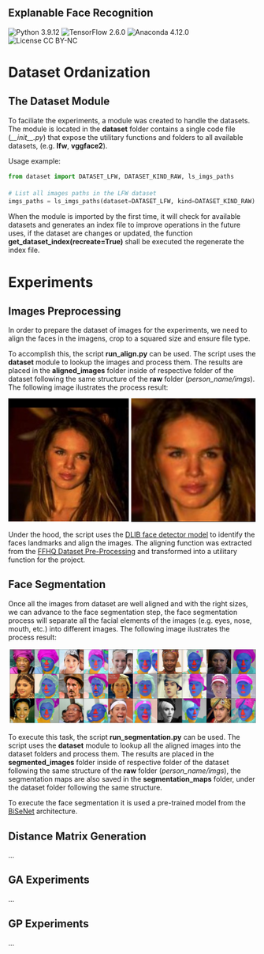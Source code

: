 ## Explanable Face Recognition
![Python 3.9.12](https://img.shields.io/badge/python-3.9.12-green.svg?style=plastic)
![TensorFlow 2.6.0](https://img.shields.io/badge/tensorflow-2.6-green.svg?style=plastic)
![Anaconda 4.12.0](https://img.shields.io/badge/anaconda-4.12-green.svg?style=plastic)
![License CC BY-NC](https://img.shields.io/badge/license-CC_BY--NC-green.svg?style=plastic)

# Dataset Ordanization

## The Dataset Module

To faciliate the experiments, a module was created to handle the datasets. The module is located in the **dataset** folder contains a single code file (*\_\_init__.py*) that expose the utilitary functions and folders to all available datasets, (e.g. **lfw**, **vggface2**).

Usage example:
    
```python
from dataset import DATASET_LFW, DATASET_KIND_RAW, ls_imgs_paths

# List all images paths in the LFW dataset
imgs_paths = ls_imgs_paths(dataset=DATASET_LFW, kind=DATASET_KIND_RAW)
```

When the module is imported by the first time, it will check for available datasets and generates an index file to improve operations in the future uses, if the dataset are changes or updated, the function **get_dataset_index(recreate=True)** shall be executed the regenerate the index file.

# Experiments

## Images Preprocessing

In order to prepare the dataset of images for the experiments, we need to align the faces in the imagens, crop to a squared size and ensure file type.

To accomplish this, the script **run_align.py** can be used. The script uses the **dataset** module to lookup the images and process them. The results are placed in the **aligned_images** folder inside of respective folder of the dataset following the same structure of the **raw** folder (*person_name/imgs*). The following image ilustrates the process result:

![Face Aligment](readme_imgs/align_example.png)

Under the hood, the script uses the [DLIB face detector model](http://dlib.net/python/index.html#dlib_pybind11.cnn_face_detection_model_v1) to identify the faces landmarks and align the images. The aligning function was extracted from the [FFHQ Dataset Pre-Processing](https://github.com/NVlabs/ffhq-dataset/blob/master/download_ffhq.py) and transformed into a utilitary function for the project.

## Face Segmentation

Once all the images from dataset are well aligned and with the right sizes, we can advance to the face segmentation step, the face segmentation process will separate all the facial elements of the images (e.g. eyes, nose, mouth, etc.) into different images. The following image ilustrates the process result:

![Face Segmentation](readme_imgs/segmentation_maps_example.png)

To execute this task, the script **run_segmentation.py** can be used. The script uses the **dataset** module to lookup all the aligned images into the dataset folders and process them. The results are placed in the **segmented_images** folder inside of respective folder of the dataset following the same structure of the **raw** folder (*person_name/imgs*), the segmentation maps are also saved in the **segmentation_maps** folder, under the dataset folder following the same structure.

To execute the face segmentation it is used a pre-trained model from the [BiSeNet](https://arxiv.org/abs/1808.00897) architecture.


## Distance Matrix Generation

...

## GA Experiments

...

## GP Experiments

...